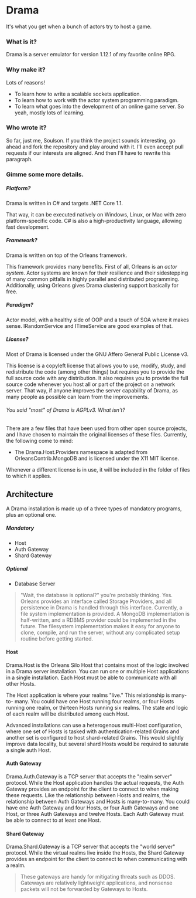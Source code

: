 # Drama
It's what you get when a bunch of actors try to host a game.

### What is it?
Drama is a server emulator for version 1.12.1 of my favorite online RPG.

### Why make it?
Lots of reasons!
- To learn how to write a scalable sockets application.
- To learn how to work with the actor system programming paradigm.
- To learn what goes into the development of an online game server.
So yeah, mostly lots of learning.

### Who wrote it?
So far, just me, Soulson. If you think the project sounds interesting, go ahead
and fork the repository and play around with it. I'll even accept pull requests
if our interests are aligned. And then I'll have to rewrite this paragraph.

### Gimme some more details.
##### Platform?
Drama is written in C# and targets .NET Core 1.1.

That way, it can be executed natively on Windows, Linux, or Mac with zero
platform-specific code. C# is also a high-productivity language, allowing fast
development.

##### Framework?
Drama is written on top of the Orleans framework.

This framework provides many benefits. First of all, Orleans is an *actor
system*. Actor systems are known for their resilience and their sidestepping
of many common pitfalls in highly parallel and distributed programming.
Additionally, using Orleans gives Drama clustering support basically for free.

##### Paradigm?
Actor model, with a healthy side of OOP and a touch of SOA where it makes
sense. IRandomService and ITimeService are good examples of that.

##### License?
Most of Drama is licensed under the GNU Affero General Public License v3.

This license is a copyleft license that allows you to use, modify, study, and
redistribute the code (among other things) but requires you to provide the full
source code with any distribution. It also requires you to provide the full
source code whenever you host all or part of the project on a network server.
That way, if anyone improves the server capability of Drama, as many people as
possible can learn from the improvements.

###### You said "most" of Drama is AGPLv3. What isn't?
There are a few files that have been used from other open source projects, and
I have chosen to maintain the original licenses of these files. Currently, the
following come to mind:
- The Drama.Host.Providers namespace is adapted from OrleansContrib.MongoDB
and is licensed under the X11 MIT license.

Whenever a different license is in use, it will be included in the folder of
files to which it applies.

## Architecture
A Drama installation is made up of a three types of mandatory programs, plus
an optional one.

##### Mandatory
- Host
- Auth Gateway
- Shard Gateway

##### Optional
- Database Server

> "Wait, the database is optional?" you're probably thinking. Yes. Orleans
> provides an interface called Storage Providers, and all persistence in Drama
> is handled through this interface. Currently, a file system implementation is
> provided. A MongoDB implementation is half-written, and a RDBMS provider
> could be implemented in the future. The filesystem implementation makes it
> easy for anyone to clone, compile, and run the server, without any
> complicated setup routine before getting started.

#### Host
Drama.Host is the Orleans Silo Host that contains most of the logic involved in
a Drama server installation. You can run one or multiple Host applications in a
single installation. Each Host must be able to communicate with all other
Hosts.

The Host application is where your realms "live." This relationship is many-to-
many. You could have one Host running four realms, or four Hosts running one
realm, or thirteen Hosts running six realms. The state and logic of each realm
will be distributed among each Host.

Advanced installations can use a heterogenous multi-Host configuration, where
one set of Hosts is tasked with authentication-related Grains and another set
is configured to host shard-related Grains. This would slightly improve data
locality, but several shard Hosts would be required to saturate a single auth
Host.

#### Auth Gateway
Drama.Auth.Gateway is a TCP server that accepts the "realm server" protocol.
While the Host application handles the actual requests, the Auth Gateway
provides an endpoint for the client to connect to when making these requests.
Like the relationship between Hosts and realms, the relationship between Auth
Gateways and Hosts is many-to-many. You could have one Auth Gateway and four
Hosts, or four Auth Gateways and one Host, or three Auth Gateways and twelve
Hosts. Each Auth Gateway must be able to connect to at least one Host.

#### Shard Gateway
Drama.Shard.Gateway is a TCP server that accepts the "world server" protocol.
While the virtual realms live inside the Hosts, the Shard Gateway provides an
endpoint for the client to connect to when communicating with a realm.

> These gateways are handy for mitigating threats such as DDOS. Gateways are
> relatively lightweight applications, and nonsense packets will not be
> forwarded by Gateways to Hosts.
